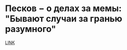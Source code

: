 # Песков − о делах за мемы: "Бывают случаи за гранью разумного"



[LINK](https://varlamov.ru/3045153.html)
